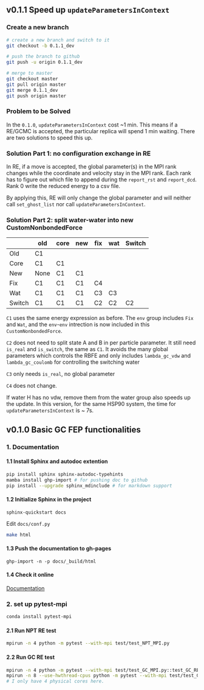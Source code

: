 ## v0.1.1 Speed up `updateParametersInContext`
### Create a new branch
```bash
# create a new branch and switch to it
git checkout -b 0.1.1_dev

# push the branch to github
git push -u origin 0.1.1_dev

# merge to master
git checkout master
git pull origin master
git merge 0.1.1_dev
git push origin master
```

### Problem to be Solved
In the `0.1.0`, `updateParametersInContext` cost ~1 min. This means if a RE/GCMC is accepted, the particular replica will spend 1 min  waiting. There are two solutions to speed this up.  

### Solution Part 1: no configuration exchange in RE
In RE, if a move is accepted, the global parameter(s) in the MPI rank changes while the coordinate and velocity stay in the MPI rank. Each rank has to figure out which file to append during the `report_rst` and `report_dcd`. Rank 0 write the reduced energy to a csv file.  

By applying this, RE will only change the global parameter and will neither call `set_ghost_list` nor call `updateParametersInContext`.

### Solution Part 2: split water-water into new CustomNonbondedForce
|        | old  | core | new  | fix  | wat  | Switch |
|--------|------|------|------|------|------|--------|
| Old    |  C1  |      |      |      |      |        |
| Core   |  C1  |  C1  |      |      |      |        |
| New    | None |  C1  |  C1  |      |      |        |
| Fix    |  C1  |  C1  |  C1  |  C4  |      |        |
| Wat    |  C1  |  C1  |  C1  |  C3  |  C3  |        |
| Switch |  C1  |  C1  |  C1  |  C2  |  C2  |  C2    |

`C1` uses the same energy expression as before. The `env` group includes `Fix` and `Wat`, and the `env`-`env` intrection is now included in this `CustomNonbondedForce`.  

`C2` does not need to split state A and B in per particle parameter. It still need `is_real` and `is_switch`, the same as `C1`. It avoids the many global parameters which controls the RBFE and only includes `lambda_gc_vdw` and `lambda_gc_coulomb` for controlling the switching water  

`C3` only needs `is_real`, no global parameter

`C4` does not change.  

If water H has no vdw, remove them from the water group also speeds up the update. In this version, for the same HSP90 system, the time for `updateParametersInContext` is ~ 7s.  


## v0.1.0 Basic GC FEP functionalities
### 1. Documentation
#### 1.1 Install Sphinx and autodoc extention
```bash
pip install sphinx sphinx-autodoc-typehints
mamba install ghp-import # for pushing doc to github
pip install --upgrade sphinx_mdinclude # for markdown support
```

#### 1.2 Initialize Sphinx in the project
```
sphinx-quickstart docs
```
Edit `docs/conf.py`  
```bash
make html
```

#### 1.3 Push the documentation to gh-pages
```
ghp-import -n -p docs/_build/html
```

#### 1.4 Check it online
[Documentation](https://huichenggong.github.io/GrandFEP/)

### 2. set up pytest-mpi
```bash
conda install pytest-mpi
```

#### 2.1 Run NPT RE test
```bash
mpirun -n 4 python -m pytest --with-mpi test/test_NPT_MPI.py
```

#### 2.2 Run GC RE test
```bash
mpirun -n 4 python -m pytest --with-mpi test/test_GC_MPI.py::test_GC_RE
mpirun -n 8 --use-hwthread-cpus python -m pytest --with-mpi test/test_GC_MPI.py::test_GC_RE
# I only have 4 physical cores here.
```